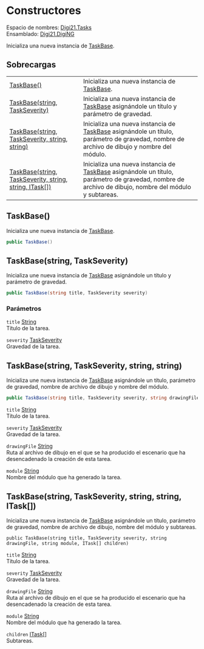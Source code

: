 # Constructores

Espacio de nombres: [Digi21.Tasks](../)  
Ensamblado: [Digi21.DigiNG](../../)

Inicializa una nueva instancia de [TaskBase](./).

## Sobrecargas

|  |  |
| :--- | :--- |
| [TaskBase\(\)](constructores.md#taskbase) | Inicializa una nueva instancia de [TaskBase](./). |
| [TaskBase\(string, TaskSeverity\)](constructores.md#taskbase-string-taskseverity) | Inicializa una nueva instancia de [TaskBase](./) asignándole un título y parámetro de gravedad. |
| [TaskBase\(string, TaskSeverity, string, string\)](constructores.md#taskbase-string-taskseverity-string-string) | Inicializa una nueva instancia de [TaskBase](./) asignándole un título, parámetro de gravedad, nombre de archivo de dibujo y nombre del módulo. |
| [TaskBase\(string, TaskSeverity, string, string, ITask\[\]\)](constructores.md#taskbase-string-taskseverity-string-string-itask) | Inicializa una nueva instancia de [TaskBase](./) asignándole un título, parámetro de gravedad, nombre de archivo de dibujo, nombre del módulo y subtareas. |

## TaskBase\(\)

Inicializa une nueva instancia de [TaskBase](./).

```csharp
public TaskBase()
```

## TaskBase\(string, TaskSeverity\)

Inicializa une nueva instancia de [TaskBase](./) asignándole un título y parámetro de gravedad.

```csharp
public TaskBase(string title, TaskSeverity severity)
```

### Parámetros

`title` [String](https://docs.microsoft.com/en-us/dotnet/api/system.string?view=net-5.0)  
Título de la tarea.

`severity` [TaskSeverity](../taskseverity.md)  
Gravedad de la tarea.

## TaskBase\(string, TaskSeverity, string, string\)

Inicializa une nueva instancia de [TaskBase](./) asignándole un título, parámetro de gravedad, nombre de archivo de dibujo y nombre del módulo.

```csharp
public TaskBase(string title, TaskSeverity severity, string drawingFile, string module)
```

`title` [String](https://docs.microsoft.com/en-us/dotnet/api/system.string?view=net-5.0)  
Título de la tarea.

`severity` [TaskSeverity](../taskseverity.md)  
Gravedad de la tarea.

`drawingFile` [String](https://docs.microsoft.com/en-us/dotnet/api/system.string?view=net-5.0)  
Ruta al archivo de dibujo en el que se ha producido el escenario que ha desencadenado la creación de esta tarea.

`module` [String](https://docs.microsoft.com/en-us/dotnet/api/system.string?view=net-5.0)  
Nombre del módulo que ha generado la tarea.

## TaskBase\(string, TaskSeverity, string, string, ITask\[\]\)

Inicializa une nueva instancia de [TaskBase](./) asignándole un título, parámetro de gravedad, nombre de archivo de dibujo, nombre del módulo y subtareas.

```text
public TaskBase(string title, TaskSeverity severity, string drawingFile, string module, ITask[] children)
```

`title` [String](https://docs.microsoft.com/en-us/dotnet/api/system.string?view=net-5.0)  
Título de la tarea.

`severity` [TaskSeverity](../taskseverity.md)  
Gravedad de la tarea.

`drawingFile` [String](https://docs.microsoft.com/en-us/dotnet/api/system.string?view=net-5.0)  
Ruta al archivo de dibujo en el que se ha producido el escenario que ha desencadenado la creación de esta tarea.

`module` [String](https://docs.microsoft.com/en-us/dotnet/api/system.string?view=net-5.0)  
Nombre del módulo que ha generado la tarea.

`children` [ITask\[\]](https://docs.microsoft.com/en-us/dotnet/api/system.array?view=net-5.0)  
Subtareas.



